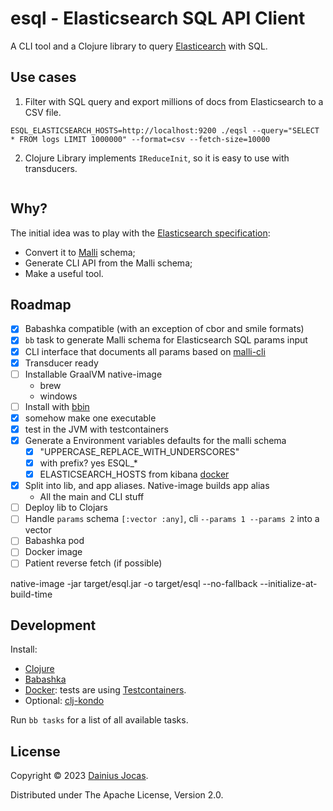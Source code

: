 # esql - Elasticsearch SQL API Client

A CLI tool and a Clojure library to query [Elasticearch](https://www.elastic.co/what-is/elasticsearch) with SQL.

## Use cases

1. Filter with SQL query and export millions of docs from Elasticsearch to a CSV file.
```shell
ESQL_ELASTICSEARCH_HOSTS=http://localhost:9200 ./eqsl --query="SELECT * FROM logs LIMIT 1000000" --format=csv --fetch-size=10000
```

2. Clojure Library implements `IReduceInit`, so it is easy to use with transducers.
```clojure

```

## Why?

The initial idea was to play with the [Elasticsearch specification](https://github.com/elastic/elasticsearch-specification):
- Convert it to [Malli](https://github.com/metosin/malli) schema;
- Generate CLI API from the Malli schema;
- Make a useful tool.

## Roadmap

- [x] Babashka compatible (with an exception of cbor and smile formats)
- [x] `bb` task to generate Malli schema for Elasticsearch SQL params input
- [x] CLI interface that documents all params based on [malli-cli](https://github.com/piotr-yuxuan/malli-cli)
- [x] Transducer ready
- [ ] Installable GraalVM native-image
  - brew
  - windows
- [ ] Install with [bbin](https://github.com/babashka/bbin)
- [x] somehow make one executable
- [x] test in the JVM with testcontainers
- [x] Generate a Environment variables defaults for the malli schema
  - [x] "UPPERCASE_REPLACE_WITH_UNDERSCORES"
  - [x] with prefix? yes ESQL_*
  - [x] ELASTICSEARCH_HOSTS from kibana [docker](https://www.elastic.co/guide/en/kibana/current/docker.html) 
- [x] Split into lib, and app aliases. Native-image builds app alias
  - All the main and CLI stuff
- [ ] Deploy lib to Clojars
- [ ] Handle `params` schema `[:vector :any]`, cli `--params 1 --params 2` into a vector
- [ ] Babashka pod
- [ ] Docker image
- [ ] Patient reverse fetch (if possible)

native-image -jar target/esql.jar -o target/esql --no-fallback --initialize-at-build-time

## Development

Install:
- [Clojure](https://clojure.org/guides/install_clojure)
- [Babashka](https://github.com/babashka/babashka)
- [Docker](https://docs.docker.com/get-docker/): tests are using [Testcontainers](https://github.com/javahippie/clj-test-containers).
- Optional: [clj-kondo](https://github.com/clj-kondo/clj-kondo)

Run `bb tasks` for a list of all available tasks.

## License

Copyright &copy; 2023 [Dainius Jocas](https://www.jocas.lt).

Distributed under The Apache License, Version 2.0.
